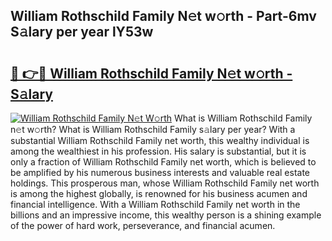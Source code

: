 ## William Rothschild Family N𝚎t w𝚘rth - Part-6mv S𝚊lary per year lY53w

# <h2><a href="http://gc1xoif.nevu.top/?p=William+Rothschild+Family">🔗 👉🔴 William Rothschild Family N𝚎t w𝚘rth - S𝚊lary</a></h2>

[![William Rothschild Family N𝚎t W𝚘rth](https://i.imgur.com/Oavwk0R.jpeg)](http://gc1xoif.nevu.top/?p=William+Rothschild+Family)
What is William Rothschild Family n𝚎t w𝚘rth? What is William Rothschild Family s𝚊lary per year?
With a substantial William Rothschild Family net worth, this wealthy individual is among the wealthiest in his profession. His salary is substantial, but it is only a fraction of William Rothschild Family net worth, which is believed to be amplified by his numerous business interests and valuable real estate holdings. This prosperous man, whose William Rothschild Family net worth is among the highest globally, is renowned for his business acumen and financial intelligence. With a William Rothschild Family net worth in the billions and an impressive income, this wealthy person is a shining example of the power of hard work, perseverance, and financial acumen.
